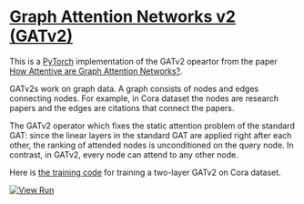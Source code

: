 # [Graph Attention Networks v2 (GATv2)](https://nn.labml.ai/graph/gatv2/index.html)

This is a [PyTorch](https://pytorch.org) implementation of the GATv2 opeartor from the paper
[How Attentive are Graph Attention Networks?](https://arxiv.org/abs/2105.14491).

GATv2s work on graph data.
A graph consists of nodes and edges connecting nodes.
For example, in Cora dataset the nodes are research papers and the edges are citations that
connect the papers.

The GATv2 operator which fixes the static attention problem of the standard GAT: 
since the linear layers in the standard GAT are applied right after each other, the ranking 
of attended nodes is unconditioned on the query node. 
In contrast, in GATv2, every node can attend to any other node.

Here is [the training code](https://nn.labml.ai/graph/gatv2/experiment.html) for training
a two-layer GATv2 on Cora dataset.

[![View Run](https://img.shields.io/badge/labml-experiment-brightgreen)](https://app.labml.ai/run/8e27ad82ed2611ebabb691fb2028a868)
